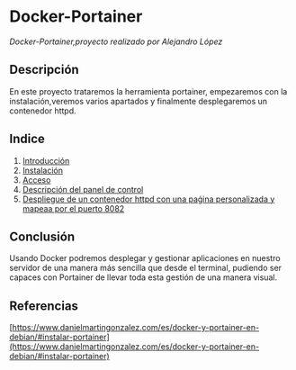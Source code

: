 # Docker-Portainer
*Docker-Portainer,proyecto realizado por Alejandro López*
## Descripción
En este proyecto trataremos la herramienta portainer, empezaremos con la instalación,veremos varios apartados y finalmente desplegaremos un contenedor httpd.
## Indice
1. [Introducción](https://github.com/alelopez98/docker-portainer/blob/main/introduccion.md)
2. [Instalación](https://github.com/alelopez98/docker-portainer/blob/main/instalacion.md)
3. [Acceso](https://github.com/alelopez98/docker-portainer/blob/main/acceso.md)
4. [Descripción del panel de control](https://github.com/alelopez98/docker-portainer/blob/main/descripcion.md)
5. [Despliegue de un contenedor httpd con una paǵina personalizada y mapeaa por el puerto 8082](https://github.com/alelopez98/docker-portainer/blob/main/contenedor.md)
## Conclusión  
Usando Docker podremos desplegar y gestionar aplicaciones en nuestro servidor de una manera más sencilla que desde el terminal, pudiendo ser capaces con Portainer de llevar toda esta gestión de una manera visual. 
## Referencias
[https://www.danielmartingonzalez.com/es/docker-y-portainer-en-debian/#instalar-portainer](https://www.danielmartingonzalez.com/es/docker-y-portainer-en-debian/#instalar-portainer)
